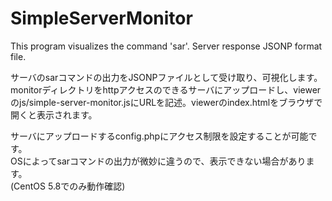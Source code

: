 SimpleServerMonitor
===================

This program visualizes the command 'sar'. Server response JSONP format file.  
  
サーバのsarコマンドの出力をJSONPファイルとして受け取り、可視化します。  
monitorディレクトリをhttpアクセスのできるサーバにアップロードし、viewerのjs/simple-server-monitor.jsにURLを記述。viewerのindex.htmlをブラウザで開くと表示されます。  
  
サーバにアップロードするconfig.phpにアクセス制限を設定することが可能です。  
OSによってsarコマンドの出力が微妙に違うので、表示できない場合があります。  
(CentOS 5.8でのみ動作確認)  
  
